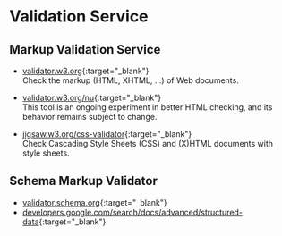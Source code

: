# Validation Service

## Markup Validation Service

- [validator.w3.org](https://validator.w3.org/){:target="_blank"}  
   Check the markup (HTML, XHTML, …) of Web documents.

- [validator.w3.org/nu](https://validator.w3.org/nu/){:target="_blank"}  
   This tool is an ongoing experiment in better HTML checking, and its behavior remains subject to change.

- [jigsaw.w3.org/css-validator](https://jigsaw.w3.org/css-validator/){:target="_blank"}  
   Check Cascading Style Sheets (CSS) and (X)HTML documents with style sheets.

## Schema Markup Validator

- [validator.schema.org](https://validator.schema.org/){:target="_blank"}
- [developers.google.com/search/docs/advanced/structured-data](https://developers.google.com/search/docs/advanced/structured-data){:target="_blank"}
